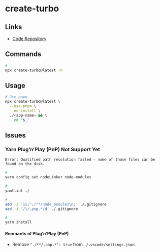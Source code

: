 # create-turbo

## Links

- [Code Repository](https://github.com/vercel/turborepo/tree/main/packages/create-turbo)

## Commands

```sh
#
npx create-turbo@latest -h
```

## Usage

```sh
# Use pnpm
npx create-turbo@latest \
  --use-pnpm \
  --no-install \
  ./<app-name> && \
    cd "$_"
```

## Issues

### Yarn Plug’n’Play (PnP) Not Support Yet

```log
Error: Qualified path resolution failed - none of those files can be found on the disk.
```

```sh
#
yarn config set nodeLinker node-modules

#
yamllint ./

#
sed -i '1s;^;/**/node_modules\n;' ./.gitignore
sed -i '/\/.pnp.*/d' ./.gitignore

#
yarn install
```

#### Remnants of Plug’n’Play (PnP)

- Remove `"./**/.pnp.*": true` from `./.vscode/settings.json`.

